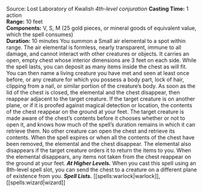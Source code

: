 Source: Lost Laboratory of Kwalish
*4th-level conjuration*
**Casting Time:** 1 action  
**Range:** 10 feet  
**Components:** V, S, M (25 gold pieces, or mineral goods of equivalent value, which the spell consumes)  
**Duration:** 10 minutes
You summon a Small air elemental to a spot within range. The air elemental is formless, nearly transparent, immune to all damage, and cannot interact with other creatures or objects. It carries an open, empty chest whose interior dimensions are 3 feet on each side. While the spell lasts, you can deposit as many items inside the chest as will fit. You can then name a living creature you have met and seen at least once before, or any creature for which you possess a body part, lock of hair, clipping from a nail, or similar portion of the creature’s body.
As soon as the lid of the chest is closed, the elemental and the chest disappear, then reappear adjacent to the target creature. If the target creature is on another plane, or if it is proofed against magical detection or location, the contents of the chest reappear on the ground at your feet.
The target creature is made aware of the chest’s contents before it chooses whether or not to open it, and knows how much of the spell’s duration remains in which it can retrieve them. No other creature can open the chest and retrieve its contents. When the spell expires or when all the contents of the chest have been removed, the elemental and the chest disappear. The elemental also disappears if the target creature orders it to return the items to you. When the elemental disappears, any items not taken from the chest reappear on the ground at your feet.
***At Higher Levels.*** When you cast this spell using an 8th-level spell slot, you can send the chest to a creature on a different plane of existence from you.
***Spell Lists.*** [[spells:warlock|warlock]], [[spells:wizard|wizard]]